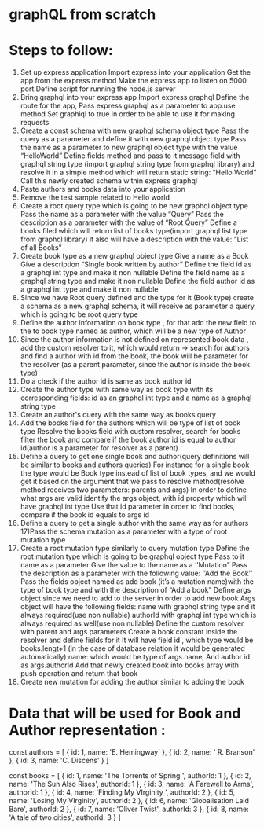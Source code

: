 # graphQL from scratch

# Steps to follow:

1) Set up express application
Import express into your application
Get the app from the express method
Make the express app to listen on 5000 port
Define script for running the node.js server
2) Bring graphql into your express app
Import express graphql 
Define the route for the app,
Pass express graphql as a parameter to app.use method
Set graphiql to true in order to be able to use it for making requests
3) Create a const schema with new graphql schema object type
Pass the query as a parameter and define it with new graphql object type
Pass the name as a parameter  to new graphql object type with the value “HelloWorld”
Define fields method and pass to it message field with graphql string type (import graphql string type from graphql library) and resolve it in a simple method which will return static string: “Hello World”
Call this newly created schema within express graphql
4) Paste authors and books data into your application
5) Remove the test sample related to Hello world
6) Create a root query type which is going to be new  graphql object type
Pass the name as a parameter with the value “Query”
Pass the description as a parameter with the value of “Root Query”
Define a books filed which will return list of books type(import graphql list type from graphql library) it also will have a description with the value: “List of all Books”
7) Create book type as a new graphql object type
Give a name as a Book
Give a description “Single book written by author”
Define the field id as a graphql int type and make it non nullable
Define the field name as a graphql string type and make it non nullable
Define the field author id as a graphql int type and make it non nullable
8) Since we have Root query defined and the type for it (Book type) create a schema as a new graphql schema, it will receive as parameter a query which is going to be root query type
9) Define the author information  on book type , for that add the new field to the to book type named as author, which will be a new type of Author
10) Since the author information is not defined on represented book data , add the custom resolver to it, which would return ->  search for authors and find a author with id from the book, the book will be parameter for the resolver (as a parent parameter, since the author is inside the book type)
11) Do a check if the author id is same as book author id
12) Create the author type with same way as book type with its corresponding fields: id as an graphql int type and a name as a graphql string type
13) Create an author's query with the same way as books query
14) Add  the books field for the authors which will be type of list of book type 
Resolve the books field with custom resolver, search for books filter the book and compare if the book author id is equal to author id(author is a parameter for resolver as a parent)
15) Define a query to get one single book and author(query definitions will be similar to books and authors queries)
For instance for a single book the type would be Book type instead of list of book types, and we would get it based on the argument that we pass to resolve method(resolve method receives two parameters: parents and args)
In order to define what args are valid identify the args object, with id property which will have graphql int type 
Use that id parameter in order to find books, compare if the book id equals to args id 
16) Define a query to get a single author with the same way as for authors
17)Pass the schema mutation as a parameter with a type of root mutation type
18) Create a root mutation type similarly to query mutation type
Define the root mutation type which is going to be graphql object type
Pass to it name as a parameter
Give the value to the name as a ‘’Mutation”
Pass the description as a parameter with the following value: ‘’Add the Book’’
Pass the fields object named as add book (it’s a mutation name)with the type of book type and with the description of “Add a book”
Define args object since we need to add to the server in order to add new book
Args object will have the following fields: name with graphql string type and it always required(use non nullable) authorId with graphql int type which is always required as well(use non nullable)
Define the custom resolver with parent and args parameters
Create a book constant inside the resolver and define fields for it
It will have field id , which type would be books.lengt+1 (in the case of database relation it would be generated automatically) name: which would be type of args.name,
And author id as args.authorId
Add that newly created book into books array with push operation and return that book
19) Create new mutation for adding the author similar to adding the book

# Data that will be used for Book and Author representation :

const authors = [
	{ id: 1, name: 'E. Hemingway' },
	{ id: 2, name: ' R. Branson' },
	{ id: 3, name: 'C. Discens' }
]

const books = [
	{ id: 1, name: 'The Torrents of Spring ', authorId: 1 },
	{ id: 2, name: 'The Sun Also Rises', authorId: 1 },
	{ id: 3, name: 'A Farewell to Arms', authorId: 1 },
	{ id: 4, name: 'Finding My VIrginity ', authorId: 2 },
	{ id: 5, name: 'Losing My VIrginity', authorId: 2 },
	{ id: 6, name: 'Globalisation Laid Bare', authorId: 2 },
	{ id: 7, name: 'Oliver Twist', authorId: 3 },
	{ id: 8, name: 'A tale of two cities', authorId: 3 }
]

